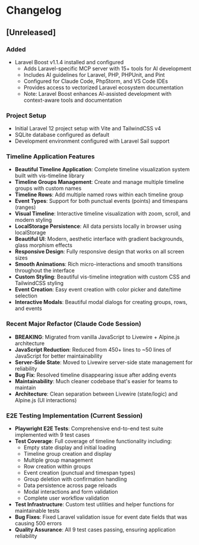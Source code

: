 # Changelog

## [Unreleased]

### Added
- Laravel Boost v1.1.4 installed and configured
  - Adds Laravel-specific MCP server with 15+ tools for AI development
  - Includes AI guidelines for Laravel, PHP, PHPUnit, and Pint
  - Configured for Claude Code, PhpStorm, and VS Code IDEs
  - Provides access to vectorized Laravel ecosystem documentation
  - Note: Laravel Boost enhances AI-assisted development with context-aware tools and documentation

### Project Setup
- Initial Laravel 12 project setup with Vite and TailwindCSS v4
- SQLite database configured as default
- Development environment configured with Laravel Sail support

### Timeline Application Features
- **Beautiful Timeline Application**: Complete timeline visualization system built with vis-timeline library
- **Timeline Groups Management**: Create and manage multiple timeline groups with custom names
- **Timeline Rows**: Add multiple named rows within each timeline group
- **Event Types**: Support for both punctual events (points) and timespans (ranges)
- **Visual Timeline**: Interactive timeline visualization with zoom, scroll, and modern styling
- **LocalStorage Persistence**: All data persists locally in browser using localStorage
- **Beautiful UI**: Modern, aesthetic interface with gradient backgrounds, glass morphism effects
- **Responsive Design**: Fully responsive design that works on all screen sizes
- **Smooth Animations**: Rich micro-interactions and smooth transitions throughout the interface
- **Custom Styling**: Beautiful vis-timeline integration with custom CSS and TailwindCSS styling
- **Event Creation**: Easy event creation with color picker and date/time selection
- **Interactive Modals**: Beautiful modal dialogs for creating groups, rows, and events

### Recent Major Refactor (Claude Code Session)
- **BREAKING**: Migrated from vanilla JavaScript to Livewire + Alpine.js architecture
- **JavaScript Reduction**: Reduced from 450+ lines to ~50 lines of JavaScript for better maintainability
- **Server-Side State**: Moved to Livewire server-side state management for reliability
- **Bug Fix**: Resolved timeline disappearing issue after adding events
- **Maintainability**: Much cleaner codebase that's easier for teams to maintain
- **Architecture**: Clean separation between Livewire (state/logic) and Alpine.js (UI interactions)

### E2E Testing Implementation (Current Session)
- **Playwright E2E Tests**: Comprehensive end-to-end test suite implemented with 9 test cases
- **Test Coverage**: Full coverage of timeline functionality including:
  - Empty state display and initial loading
  - Timeline group creation and display
  - Multiple group management
  - Row creation within groups
  - Event creation (punctual and timespan types)
  - Group deletion with confirmation handling
  - Data persistence across page reloads
  - Modal interactions and form validation
  - Complete user workflow validation
- **Test Infrastructure**: Custom test utilities and helper functions for maintainable tests
- **Bug Fixes**: Fixed Laravel validation issue for event date fields that was causing 500 errors
- **Quality Assurance**: All 9 test cases passing, ensuring application reliability